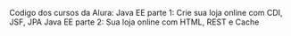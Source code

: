 Codigo dos cursos da Alura:
  Java EE parte 1: Crie sua loja online com CDI, JSF, JPA
  Java EE parte 2: Sua loja online com HTML, REST e Cache
